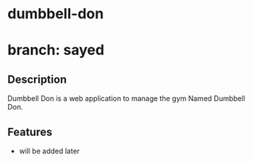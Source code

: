 # dumbbell-don
# branch: sayed

## Description

Dumbbell Don is a web application to manage the gym Named Dumbbell Don.

## Features
- will be added later